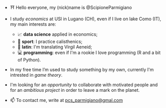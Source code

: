 - ⛩️ Hello everyone, my (nick)name is @ScipioneParmigiano

- I study _economics_ at USI in Lugano (CH), even if I live on lake Como (IT), my main interests are:
    - 📈 **data science** applied in economics;
    - 🏈 **sport**: I practice calisthenics;
    - 🔖 **latin**: I'm translating Virgil Aeneid;
    - 💻 **programming**: even if I'm a rookie I love programming (R and a bit of Python).
   
	 
- In my free time I’m used to study something by my own, currently I'm intrested in _game theory_. 

- I'm looking for an _opportunity_ to collaborate with motivated people and for an _ambitious project_ in order to leave a mark on the planet.

- 📫 To contact me, write at pcs_parmigiano@gmal.com 
	
